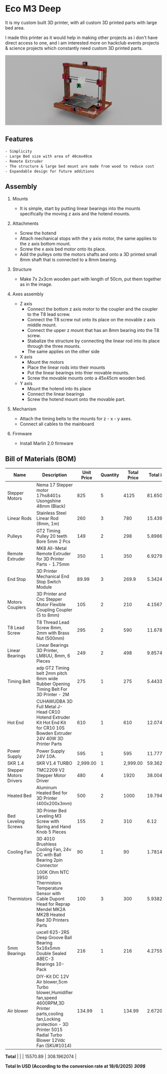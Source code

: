 # Eco M3 Deep
It is my custom built 3D printer, with all custom 3D printed parts with large bed area.

I made this printer as it would help in making other projects as i don't have direct access to one, and i am interested more on hackclub events projects & science projects which constantly need custom 3D printed parts.

![The Printer](./Rendered/ThePrinter.png)

## Features 
    - Simplicity
    - Large Bed size with area of 40cmx40cm
    - Remote Extruder
    - The structure & large bed mount are made from wood to reduce cost
    - Expandable design for future additions

## Assembly
1. Mounts 

    - It is simple, start by putting linear bearings into the mounts specifically the moving z axis and the hotend mounts. 
2. Attachments
    -  Screw the hotend
    - Attach mechanical stops with the y axis motor, the same applies to the z axis bottom mount.
    - Screw the x axis bed motor onto its place.
    - Add the pulleys onto the motors shafts and onto a 3D printed small 8mm shaft that is connected to a 8mm bearing.
3. Structure
    - Make 7x 2x3cm wooden part with length of 50cm, put them together as in the image.
4. Axes assembly
    - Z axis
        - Connect the bottom z axis motor to the coupler and the coupler to the T8 lead screw.
        - Connect the T8 screw nut onto its place on the movable z axis middle mount.
        - Connect the upper z mount that has an 8mm bearing into the T8 screw.
        - Stabalize the structure by connecting the linear rod into its place through the three mounts.
        - The same applies on the other side
    - X axis
        - Mount the motors
        - Place the linear rods into their mounts 
        - Put the linear bearings into thier movable mounts.
        - Screw the movable mounts onto a 45x45cm wooden bed.
    - Y axis
        - Mount the hotend into its place
        - Connect the linear bearings
        - Screw the hotend mount onto the movable part.
5. Mechanism
    - Attach the timing belts to the mounts for z - x - y axes.
    - Connect all cables to the mainboard
6. Firmware
    - Install Marlin 2.0 firmware

## Bill of Materials (BOM)

| Name                     | Description                                                                 | Unit Price | Quantity | Total Price | Total in USD | Link                                                                                                 |
|--------------------------|-----------------------------------------------------------------------------|------------|----------|-------------|--------------|-----------------------------------------------------------------------------------------------------|
| Stepper Motors           | Nema 17 Stepper motor 17hs8401s Usongshine 48mm (Black)                    | 825        | 5        | 4125        | 81.65083135  | [Link](https://www.amazon.eg/-/en/gp/product/B0969CFKLM/ref=ox_sc_act_title_1?smid=A26I4OU0GDWZ7W&psc=1) |
| Linear Rods              | Stainless Steel Linear Rod (8mm, 1m)                                        | 260        | 3        | 780         | 15.43942993  | [Link](https://www.amazon.eg/-/en/gp/product/B09Z3QJF1P/ref=ox_sc_act_title_2?smid=A3G2ZVUBEERR0N&psc=1) |
| Pulleys                  | GT2 Timing Pulley 20 teeth Bore 5mm 2 Pcs                                  | 149        | 2        | 298         | 5.898653998  | [Link](https://www.amazon.eg/-/en/gp/product/B0969JNT3G/ref=ox_sc_act_title_2?smid=A26I4OU0GDWZ7W&psc=1) |
| Remote Extruder          | MK8 All-Metal Remote Extruder for 3D Printer Parts - 1.75mm                | 350        | 1        | 350         | 6.927949327  | [Link](https://www.amazon.eg/-/en/gp/product/B0968WV7D8/ref=ox_sc_act_title_4?smid=A26I4OU0GDWZ7W&psc=1) |
| End Stop                 | 3D Printer Mechanical End Stop Switch Module                               | 89.99      | 3        | 269.9       | 5.342438638  | [Link](https://www.amazon.eg/-/en/gp/product/B0968R6TJ8/ref=ox_sc_act_title_5?smid=A1G5VPUVPXBMQ6&psc=1) |
| Motors Couplers          | 3D Printer and Cnc Stepper Motor Flexible Coupling Coupler (5 to 8mm)      | 105        | 2        | 210         | 4.156769596  | [Link](https://www.amazon.eg/-/en/gp/product/B0968ZBB2J/ref=ox_sc_act_title_6?smid=A26I4OU0GDWZ7W&psc=1) |
| T8 Lead Screw            | T8 Thread Lead Screw 8mm, 2mm with Brass Nut (500mm)                      | 295        | 2        | 590         | 11.67854315  | [Link](https://www.amazon.eg/-/en/gp/product/B0969HF39S/ref=ox_sc_act_title_7?smid=A22MDF17B7GE04&psc=1) |
| Linear Bearings          | Linear Bearings 3D Printer, LM8UU, 8mm, 6 Pieces                          | 249        | 2        | 498         | 9.857482185  | [Link](https://www.amazon.eg/-/en/gp/product/B0968Y5C94/ref=ox_sc_act_title_8?smid=A3HOVOH12T9VII&psc=1) |
| Timing Belt              | adp GT2 Timing belt 2mm pitch 6mm wide Rubber Opening Timing Belt For 3D Printer - 2M | 275 | 1 | 275 | 5.443388757 | [Link](https://www.amazon.eg/-/en/gp/product/B099DC5JK5/ref=ox_sc_act_title_9?smid=A26I4OU0GDWZ7W&psc=1) |
| Hot End                  | CUHAWUDBA 3D Full Metal J-Head CR10 Hotend Extruder Kit Hot End Kit for CR10 10S Bowden Extruder 24V 40W 3D Printer Parts | 610 | 1 | 610 | 12.07442597 | [Link](https://www.amazon.eg/-/en/gp/product/B082WQVCKT/ref=ox_sc_act_title_10?smid=A3HOVOH12T9VII&psc=1) |
| Power Supply             | Power Supply 24V 10A.                                                      | 595        | 1        | 595         | 11.77751386  | [Link](https://www.amazon.eg/-/en/gp/product/B0DR633KMW/ref=ox_sc_act_title_11?smid=A2DMKAT7ZKLGQN&psc=1) |
| SKR 1.4                  | SKR V1.4 TURBO                                                             | 2,999.00   | 1        | 2,999.00    | 59.36262866  | [Link](https://www.amazon.eg/-/en/gp/product/B09BMGXJ8S/ref=ox_sc_act_title_12?smid=A3HOVOH12T9VII&psc=1) |
| Stepper Motors Drivers   | TMC2209 V2 Stepper Motor Driver                                            | 480        | 4        | 1920        | 38.00475059  | [Link](https://www.amazon.eg/-/en/gp/product/B0DJZL2XPQ/ref=ox_sc_act_title_15?smid=ANKKSL5YJGFAH&psc=1) |
| Heated Bed               | Aluminum Heated Bed for 3D Printer (400x200x3mm)                           | 500        | 2        | 1000        | 19.79414093  | [Link](https://www.amazon.eg/-/en/gp/product/B099D8ZBVM/ref=ox_sc_act_title_1?smid=A2TUHD4CZOFOST&psc=1) |
| Bed Leveling Screws      | 3D Printer Bed Leveling M3 Screw with Spring and Hand Knob 5 Pieces        | 155        | 2        | 310         | 6.12  | [Link](https://www.amazon.eg/-/en/gp/product/B0968XHW56/ref=ewc_pr_img_1?smid=A22MDF17B7GE04&psc=1) |
| Cooling Fan              | 3D 4010 Brushless Cooling Fan, 24v DC with Ball Bearing 2pin Connector     | 90         | 1        | 90          | 1.781472684  | [Link](https://www.amazon.eg/-/en/gp/product/B0DJ9R2ZJ3/ref=ewc_pr_img_1?smid=A2DMKAT7ZKLGQN&psc=1) |
| Thermistors              | 100K Ohm NTC 3950 Thermistors Temperature Sensor with Cable Dupont Head for Reprap Mendel MK2A MK2B Heated Bed 3D Printers Parts | 100 | 3 | 300 | 5.93824228 | [Link](https://www.amazon.eg/-/en/gp/product/B09MSPWTM5/ref=ewc_pr_img_1?smid=A26I4OU0GDWZ7W&psc=1) |
| 5mm Bearings             | uxcell 625-2RS Deep Groove Ball Bearing 5x16x5mm Double Sealed ABEC-3 Bearings 10-Pack | 216 | 1 | 216 | 4.275534442 | [Link](https://www.amazon.eg/-/en/gp/product/B07TML6YP4/ref=ox_sc_act_title_1?smid=A24L91U83A8RCR&psc=1) |
| Air blower               | DIY-Kit DC 12V Air blower,5cm Turbo blower,Humidifier fan,speed 4600RPM,3D Printer parts,cooling fan,Locking protection - 3D Printer 5015 Radial Turbo Blower 12Vdc Fan (SKU#1014) | 134.99 | 1 | 134.99 | 2.672011085 | [Link](https://www.amazon.eg/-/en/gp/product/B0D9TDTDCH/ref=ewc_pr_img_1?smid=A1G5VPUVPXBMQ6&psc=1) |

**Total**                                                                     |             |          | 15570.89 | 308.1962074 |

**Total In USD (According to the conversion rate at 18/6/2025)** ***309$***     